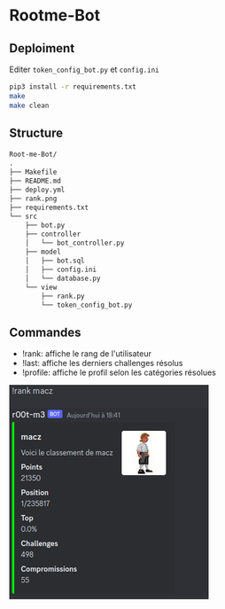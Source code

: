 # Rootme-Bot

## Deploiment

Editer `token_config_bot.py` et `config.ini`

```bash
pip3 install -r requirements.txt
make
make clean
```

## Structure

```
Root-me-Bot/
.
├── Makefile
├── README.md
├── deploy.yml
├── rank.png
├── requirements.txt
└── src
    ├── bot.py
    ├── controller
    │   └── bot_controller.py
    ├── model
    │   ├── bot.sql
    │   ├── config.ini
    │   └── database.py
    └── view
        ├── rank.py
        └── token_config_bot.py
```

## Commandes

- !rank: affiche le rang de l'utilisateur
- !last: affiche les derniers challenges résolus
- !profile: affiche le profil selon les catégories résolues

![](./rank.png)


